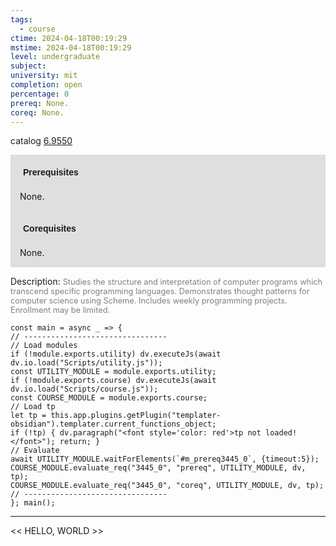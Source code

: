 ```yaml
---
tags:
  - course
ctime: 2024-04-18T00:19:29
mstime: 2024-04-18T00:19:29
level: undergraduate
subject: 
university: mit
completion: open
percentage: 0
prereq: None.
coreq: None.
---
```


catalog [6.9550](http://student.mit.edu/catalog/m6e.html#6.9550)

<span style="display: block; padding: 15px; background-color: rgb(100, 100, 100, 0.2);"><font id="m_prereq3445_0" style="display: block; font-family: Arial, sans-serif; font-weight: bold; padding: 5px">Prerequisites</font><br><span id="prereq3445_0">None.</span></span>
<span style="display: block; padding: 15px; background-color: rgb(100, 100, 100, 0.2);"><font id="m_coreq3445_0" style="display: block; font-family: Arial, sans-serif; font-weight: bold; padding: 5px">Corequisites</font><br><span id="coreq3445_0">None.</span></span>

<font style="">Description:</font>
<font style="color: grey; font-size: 0.8rem;">Studies the structure and interpretation of computer programs which transcend specific programming languages. Demonstrates thought patterns for computer science using Scheme. Includes weekly programming projects. Enrollment may be limited.</font>

```dataviewjs
const main = async _ => {
// --------------------------------
// Load modules
if (!module.exports.utility) dv.executeJs(await dv.io.load("Scripts/utility.js"));
const UTILITY_MODULE = module.exports.utility;
if (!module.exports.course) dv.executeJs(await dv.io.load("Scripts/course.js"));
const COURSE_MODULE = module.exports.course;
// Load tp
let tp = this.app.plugins.getPlugin("templater-obsidian").templater.current_functions_object;
if (!tp) { dv.paragraph("<font style='color: red'>tp not loaded!</font>"); return; }
// Evaluate
await UTILITY_MODULE.waitForElements(`#m_prereq3445_0`, {timeout:5});
COURSE_MODULE.evaluate_req("3445_0", "prereq", UTILITY_MODULE, dv, tp);
COURSE_MODULE.evaluate_req("3445_0", "coreq", UTILITY_MODULE, dv, tp);
// --------------------------------
}; main();
```

---

<< HELLO, WORLD >>

